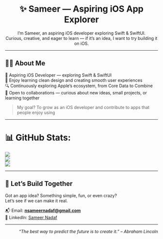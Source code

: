 <h1 align="center">✨ Sameer — Aspiring iOS App Explorer</h1>

<p align="center">
  I’m Sameer, an aspiring iOS developer exploring Swift & SwiftUI.<br />  
  Curious, creative, and eager to learn — if it’s an idea, I want to try building it on iOS.
</p> 
  
---

## 👨‍💻 About Me  
📱 Aspiring iOS Developer — exploring Swift & SwiftUI  
🎨 Enjoy learning clean design and creating smooth user experiences  
🔍 Continuously exploring Apple’s ecosystem, from Core Data to Combine  
🤝 Open to collaborations — curious about new ideas, small projects, or learning together  
> My goal? To grow as an iOS developer and contribute to apps that people enjoy using

---
# 📊 GitHub Stats:
![](https://github-readme-stats.vercel.app/api?username=SameerNadaf&theme=aura&hide_border=false&include_all_commits=false&count_private=false)<br/>
![](https://nirzak-streak-stats.vercel.app/?user=SameerNadaf&theme=aura&hide_border=false)<br/>
![](https://github-readme-stats.vercel.app/api/top-langs/?username=SameerNadaf&theme=aura&hide_border=false&include_all_commits=false&count_private=false&layout=compact)

---

## 🤝 Let’s Build Together  
Got an app idea? Something simple, fun, or even crazy?  
Let’s see if we can make it real.  

📬 Email: **nsameernadaf@gmail.com**  
💼 LinkedIn: [Sameer Nadaf](https://www.linkedin.com/in/sameer-nadaf-92447b21a/)  

---

<p align="right"><i>“The best way to predict the future is to create it.” – Abraham Lincoln</i></p>
